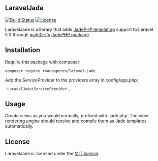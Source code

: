 ## LaravelJade
[![Build Status](https://travis-ci.org/rvanasperen/laravel-jade.svg)](https://travis-ci.org/rvanasperen/laravel-jade)
[![License](https://poser.pugx.org/rvanasperen/laravel-jade/license.svg)](https://packagist.org/packages/rvanasperen/laravel-jade)

LaravelJade is a library that adds [JadePHP templating](https://github.com/maht0rz/jade.php) support to Laravel 5.0 through [maht0rz's](https://github.com/maht0rz) [JadePHP package](https://github.com/maht0rz/jade.php).

## Installation

Require this package with composer:

```
composer require rvanasperen/laravel-jade
```

Add the ServiceProvider to the providers array in config/app.php:

```
'LaravelJade\ServiceProvider',
```

## Usage

Create views as you would normally, prefixed with .jade.php. The view rendering engine should resolve and compile them as Jade templates automatically. 

## License

LaravelJade is licensed under the [MIT license](http://opensource.org/licenses/MIT).
